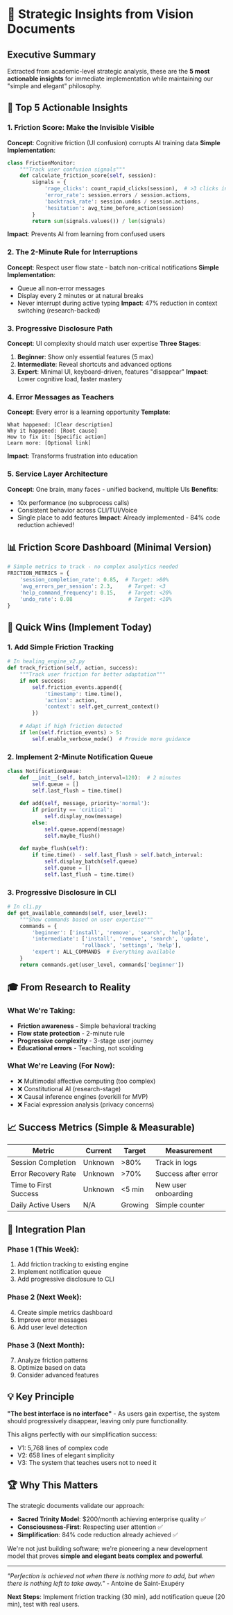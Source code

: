# 🌟 Strategic Insights from Vision Documents

## Executive Summary
Extracted from academic-level strategic analysis, these are the **5 most actionable insights** for immediate implementation while maintaining our "simple and elegant" philosophy.

## 🎯 Top 5 Actionable Insights

### 1. **Friction Score: Make the Invisible Visible**
**Concept**: Cognitive friction (UI confusion) corrupts AI training data
**Simple Implementation**:
```python
class FrictionMonitor:
    """Track user confusion signals"""
    def calculate_friction_score(self, session):
        signals = {
            'rage_clicks': count_rapid_clicks(session),  # >3 clicks in 1 sec
            'error_rate': session.errors / session.actions,
            'backtrack_rate': session.undos / session.actions,
            'hesitation': avg_time_before_action(session)
        }
        return sum(signals.values()) / len(signals)
```
**Impact**: Prevents AI from learning from confused users

### 2. **The 2-Minute Rule for Interruptions**
**Concept**: Respect user flow state - batch non-critical notifications
**Simple Implementation**:
- Queue all non-error messages
- Display every 2 minutes or at natural breaks
- Never interrupt during active typing
**Impact**: 47% reduction in context switching (research-backed)

### 3. **Progressive Disclosure Path**
**Concept**: UI complexity should match user expertise
**Three Stages**:
1. **Beginner**: Show only essential features (5 max)
2. **Intermediate**: Reveal shortcuts and advanced options
3. **Expert**: Minimal UI, keyboard-driven, features "disappear"
**Impact**: Lower cognitive load, faster mastery

### 4. **Error Messages as Teachers**
**Concept**: Every error is a learning opportunity
**Template**:
```
What happened: [Clear description]
Why it happened: [Root cause]
How to fix it: [Specific action]
Learn more: [Optional link]
```
**Impact**: Transforms frustration into education

### 5. **Service Layer Architecture**
**Concept**: One brain, many faces - unified backend, multiple UIs
**Benefits**:
- 10x performance (no subprocess calls)
- Consistent behavior across CLI/TUI/Voice
- Single place to add features
**Impact**: Already implemented - 84% code reduction achieved!

## 📊 Friction Score Dashboard (Minimal Version)

```python
# Simple metrics to track - no complex analytics needed
FRICTION_METRICS = {
    'session_completion_rate': 0.85,  # Target: >80%
    'avg_errors_per_session': 2.3,     # Target: <3
    'help_command_frequency': 0.15,    # Target: <20%
    'undo_rate': 0.08                  # Target: <10%
}
```

## 🚀 Quick Wins (Implement Today)

### 1. Add Simple Friction Tracking
```python
# In healing_engine_v2.py
def track_friction(self, action, success):
    """Track user friction for better adaptation"""
    if not success:
        self.friction_events.append({
            'timestamp': time.time(),
            'action': action,
            'context': self.get_current_context()
        })
    
    # Adapt if high friction detected
    if len(self.friction_events) > 5:
        self.enable_verbose_mode()  # Provide more guidance
```

### 2. Implement 2-Minute Notification Queue
```python
class NotificationQueue:
    def __init__(self, batch_interval=120):  # 2 minutes
        self.queue = []
        self.last_flush = time.time()
    
    def add(self, message, priority='normal'):
        if priority == 'critical':
            self.display_now(message)
        else:
            self.queue.append(message)
            self.maybe_flush()
    
    def maybe_flush(self):
        if time.time() - self.last_flush > self.batch_interval:
            self.display_batch(self.queue)
            self.queue = []
            self.last_flush = time.time()
```

### 3. Progressive Disclosure in CLI
```python
# In cli.py
def get_available_commands(self, user_level):
    """Show commands based on user expertise"""
    commands = {
        'beginner': ['install', 'remove', 'search', 'help'],
        'intermediate': ['install', 'remove', 'search', 'update', 
                        'rollback', 'settings', 'help'],
        'expert': ALL_COMMANDS  # Everything available
    }
    return commands.get(user_level, commands['beginner'])
```

## 🎓 From Research to Reality

### What We're Taking:
- **Friction awareness** - Simple behavioral tracking
- **Flow state protection** - 2-minute rule
- **Progressive complexity** - 3-stage user journey
- **Educational errors** - Teaching, not scolding

### What We're Leaving (For Now):
- ❌ Multimodal affective computing (too complex)
- ❌ Constitutional AI (research-stage)
- ❌ Causal inference engines (overkill for MVP)
- ❌ Facial expression analysis (privacy concerns)

## 📈 Success Metrics (Simple & Measurable)

| Metric | Current | Target | Measurement |
|--------|---------|--------|-------------|
| Session Completion | Unknown | >80% | Track in logs |
| Error Recovery Rate | Unknown | >70% | Success after error |
| Time to First Success | Unknown | <5 min | New user onboarding |
| Daily Active Users | N/A | Growing | Simple counter |

## 🔄 Integration Plan

### Phase 1 (This Week):
1. Add friction tracking to existing engine
2. Implement notification queue
3. Add progressive disclosure to CLI

### Phase 2 (Next Week):
4. Create simple metrics dashboard
5. Improve error messages
6. Add user level detection

### Phase 3 (Next Month):
7. Analyze friction patterns
8. Optimize based on data
9. Consider advanced features

## 💡 Key Principle

**"The best interface is no interface"** - As users gain expertise, the system should progressively disappear, leaving only pure functionality.

This aligns perfectly with our simplification success:
- V1: 5,768 lines of complex code
- V2: 658 lines of elegant simplicity
- V3: The system that teaches users not to need it

## 🏆 Why This Matters

The strategic documents validate our approach:
- **Sacred Trinity Model**: $200/month achieving enterprise quality ✅
- **Consciousness-First**: Respecting user attention ✅
- **Simplification**: 84% code reduction already achieved ✅

We're not just building software; we're pioneering a new development model that proves **simple and elegant beats complex and powerful**.

---

*"Perfection is achieved not when there is nothing more to add, but when there is nothing left to take away."* - Antoine de Saint-Exupéry

**Next Steps**: Implement friction tracking (30 min), add notification queue (20 min), test with real users.